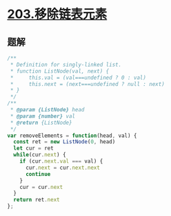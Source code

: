 # [203.移除链表元素](https://leetcode-cn.com/problems/remove-linked-list-elements/)

## 题解
```js
/**
 * Definition for singly-linked list.
 * function ListNode(val, next) {
 *     this.val = (val===undefined ? 0 : val)
 *     this.next = (next===undefined ? null : next)
 * }
 */
/**
 * @param {ListNode} head
 * @param {number} val
 * @return {ListNode}
 */
var removeElements = function(head, val) {
  const ret = new ListNode(0, head)
  let cur = ret
  while(cur.next) {
    if (cur.next.val === val) {
      cur.next = cur.next.next
      continue
    }
    cur = cur.next
  }
  return ret.next
};
```